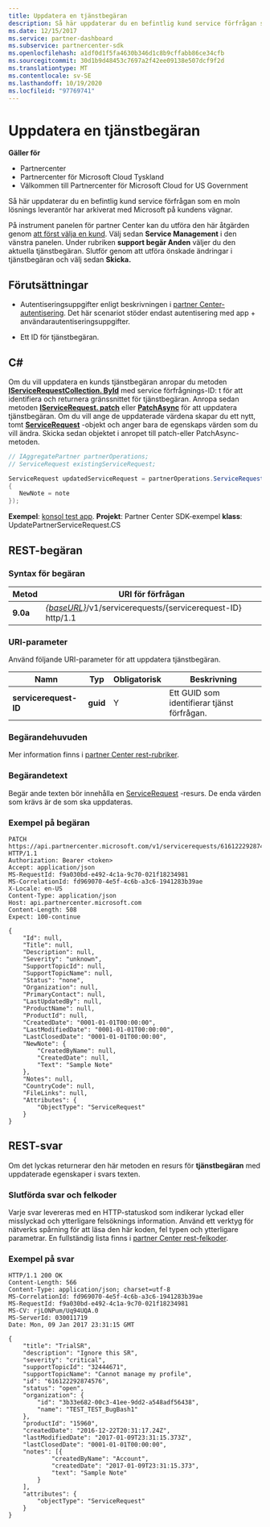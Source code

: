 ```yaml
---
title: Uppdatera en tjänstbegäran
description: Så här uppdaterar du en befintlig kund service förfrågan som en moln lösnings leverantör har arkiverat med Microsoft på kundens vägnar.
ms.date: 12/15/2017
ms.service: partner-dashboard
ms.subservice: partnercenter-sdk
ms.openlocfilehash: a1df0d1f5fa4630b346d1c8b9cffabb86ce34cfb
ms.sourcegitcommit: 30d1b9d48453c7697a2f42ee09138e507dcf9f2d
ms.translationtype: MT
ms.contentlocale: sv-SE
ms.lasthandoff: 10/19/2020
ms.locfileid: "97769741"
---
```

# <a name="update-a-service-request"></a>Uppdatera en tjänstbegäran

**Gäller för**

- Partnercenter
- Partnercenter för Microsoft Cloud Tyskland
- Välkommen till Partnercenter för Microsoft Cloud for US Government

Så här uppdaterar du en befintlig kund service förfrågan som en moln lösnings leverantör har arkiverat med Microsoft på kundens vägnar.

På instrument panelen för partner Center kan du utföra den här åtgärden genom [att först välja en kund](get-a-customer-by-name.md). Välj sedan **Service Management** i den vänstra panelen. Under rubriken **support begär Anden** väljer du den aktuella tjänstbegäran. Slutför genom att utföra önskade ändringar i tjänstbegäran och välj sedan **Skicka.**

## <a name="prerequisites"></a>Förutsättningar

- Autentiseringsuppgifter enligt beskrivningen i [partner Center-autentisering](partner-center-authentication.md). Det här scenariot stöder endast autentisering med app + användarautentiseringsuppgifter.

- Ett ID för tjänstbegäran.

## <a name="c"></a>C\#

Om du vill uppdatera en kunds tjänstbegäran anropar du metoden [**IServiceRequestCollection. ById**](/dotnet/api/microsoft.store.partnercenter.servicerequests.iservicerequestcollection.byid) med service förfrågnings-ID: t för att identifiera och returnera gränssnittet för tjänstbegäran. Anropa sedan metoden [**IServiceRequest. patch**](/dotnet/api/microsoft.store.partnercenter.servicerequests.iservicerequest.patch) eller [**PatchAsync**](/dotnet/api/microsoft.store.partnercenter.servicerequests.iservicerequest.patchasync) för att uppdatera tjänstbegäran. Om du vill ange de uppdaterade värdena skapar du ett nytt, tomt [**ServiceRequest**](/dotnet/api/microsoft.store.partnercenter.models.servicerequests.servicerequest) -objekt och anger bara de egenskaps värden som du vill ändra. Skicka sedan objektet i anropet till patch-eller PatchAsync-metoden.

``` csharp
// IAggregatePartner partnerOperations;
// ServiceRequest existingServiceRequest;

ServiceRequest updatedServiceRequest = partnerOperations.ServiceRequests.ById(existingServiceRequest.Id).Patch(new ServiceRequest
{
   NewNote = note
});
```

**Exempel**: [konsol test app](console-test-app.md). **Projekt**: Partner Center SDK-exempel **klass**: UpdatePartnerServiceRequest.CS

## <a name="rest-request"></a>REST-begäran

### <a name="request-syntax"></a>Syntax för begäran

| Metod    | URI för förfrågan                                                                                 |
|-----------|---------------------------------------------------------------------------------------------|
| **9.0a** | [*{baseURL}*](partner-center-rest-urls.md)/v1/servicerequests/{servicerequest-ID} http/1.1 |

### <a name="uri-parameter"></a>URI-parameter

Använd följande URI-parameter för att uppdatera tjänstbegäran.

| Namn                  | Typ     | Obligatorisk | Beskrivning                                 |
|-----------------------|----------|----------|---------------------------------------------|
| **servicerequest-ID** | **guid** | Y        | Ett GUID som identifierar tjänst förfrågan. |

### <a name="request-headers"></a>Begärandehuvuden

Mer information finns i [partner Center rest-rubriker](headers.md).

### <a name="request-body"></a>Begärandetext

Begär ande texten bör innehålla en [ServiceRequest](service-request-resources.md) -resurs. De enda värden som krävs är de som ska uppdateras.

### <a name="request-example"></a>Exempel på begäran

```http
PATCH https://api.partnercenter.microsoft.com/v1/servicerequests/616122292874576 HTTP/1.1
Authorization: Bearer <token>
Accept: application/json
MS-RequestId: f9a030bd-e492-4c1a-9c70-021f18234981
MS-CorrelationId: fd969070-4e5f-4c6b-a3c6-1941283b39ae
X-Locale: en-US
Content-Type: application/json
Host: api.partnercenter.microsoft.com
Content-Length: 508
Expect: 100-continue

{
    "Id": null,
    "Title": null,
    "Description": null,
    "Severity": "unknown",
    "SupportTopicId": null,
    "SupportTopicName": null,
    "Status": "none",
    "Organization": null,
    "PrimaryContact": null,
    "LastUpdatedBy": null,
    "ProductName": null,
    "ProductId": null,
    "CreatedDate": "0001-01-01T00:00:00",
    "LastModifiedDate": "0001-01-01T00:00:00",
    "LastClosedDate": "0001-01-01T00:00:00",
    "NewNote": {
        "CreatedByName": null,
        "CreatedDate": null,
        "Text": "Sample Note"
    },
    "Notes": null,
    "CountryCode": null,
    "FileLinks": null,
    "Attributes": {
        "ObjectType": "ServiceRequest"
    }
}
```

## <a name="rest-response"></a>REST-svar

Om det lyckas returnerar den här metoden en resurs för **tjänstbegäran** med uppdaterade egenskaper i svars texten.

### <a name="response-success-and-error-codes"></a>Slutförda svar och felkoder

Varje svar levereras med en HTTP-statuskod som indikerar lyckad eller misslyckad och ytterligare felsöknings information. Använd ett verktyg för nätverks spårning för att läsa den här koden, fel typen och ytterligare parametrar. En fullständig lista finns i [partner Center rest-felkoder](error-codes.md).

### <a name="response-example"></a>Exempel på svar

```http
HTTP/1.1 200 OK
Content-Length: 566
Content-Type: application/json; charset=utf-8
MS-CorrelationId: fd969070-4e5f-4c6b-a3c6-1941283b39ae
MS-RequestId: f9a030bd-e492-4c1a-9c70-021f18234981
MS-CV: rjLONPum/Uq94UQA.0
MS-ServerId: 030011719
Date: Mon, 09 Jan 2017 23:31:15 GMT

{
    "title": "TrialSR",
    "description": "Ignore this SR",
    "severity": "critical",
    "supportTopicId": "32444671",
    "supportTopicName": "Cannot manage my profile",
    "id": "616122292874576",
    "status": "open",
    "organization": {
        "id": "3b33e682-00c3-41ee-9dd2-a548adf56438",
        "name": "TEST_TEST_BugBash1"
    },
    "productId": "15960",
    "createdDate": "2016-12-22T20:31:17.24Z",
    "lastModifiedDate": "2017-01-09T23:31:15.373Z",
    "lastClosedDate": "0001-01-01T00:00:00",
    "notes": [{
            "createdByName": "Account",
            "createdDate": "2017-01-09T23:31:15.373",
            "text": "Sample Note"
        }
    ],
    "attributes": {
        "objectType": "ServiceRequest"
    }
}
```
